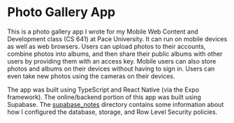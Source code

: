 # Photo Gallery App

This is a photo gallery app I wrote for my Mobile Web Content and Development class (CS 641) at Pace University. It can run on mobile devices as well as web browsers. Users can upload photos to their accounts, combine photos into albums, and then share their public albums with other users by providing them with an access key.
Mobile users can also store photos and albums on their devices without having to sign in. Users can even take new photos using the cameras on their devices.

The app was built using TypeScript and React Native (via the Expo framework). The online/backend portion of this app was built using Supabase. The [supabase_notes](supabase_notes) directory contains some information about how I configured the database, storage, and Row Level Security policies.
